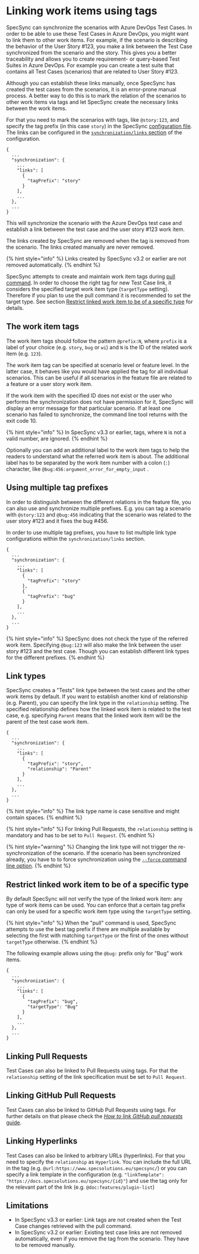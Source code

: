 # Linking work items using tags

SpecSync can synchronize the scenarios with Azure DevOps Test Cases. In order to be able to use these Test Cases in Azure DevOps, you might want to link them to other work items. For example, if the scenario is describing the behavior of the User Story \#123, you make a link between the Test Case synchronized from the scenario and the story. This gives you a better traceability and allows you to create requirement- or query-based Test Suites in Azure DevOps. For example you can create a test suite that contains all Test Cases \(scenarios\) that are related to User Story \#123.

Although you can establish these links manually, once SpecSync has created the test cases from the scenarios, it is an error-prone manual process. A better way to do this is to mark the relation of the scenarios to other work items via tags and let SpecSync create the necessary links between the work items.

For that you need to mark the scenarios with tags, like `@story:123`, and specify the tag prefix \(in this case `story`\) in the SpecSync [configuration file](../../reference/configuration/). The links can be configured in the [`synchronization/links` section](../../reference/configuration/configuration-synchronization/configuration-synchronization-links.md) of the configuration.

```text
{
  ...
  "synchronization": {
    ...
    "links": [
      {
        "tagPrefix": "story"
      }
    ],
    ...
  },
  ...
}
```

This will synchronize the scenario with the Azure DevOps test case and establish a link between the test case and the user story \#123 work item.

The links created by SpecSync are removed when the tag is removed from the scenario. The links created manually are never removed.

{% hint style="info" %}
Links created by SpecSync v3.2 or earlier are not removed automatically.
{% endhint %}

SpecSync attempts to create and maintain work item tags during [pull command](../pull-features/two-way-synchronization.md). In order to choose the right tag for new Test Case link, it considers the specified target work item type (`targetType` setting). Therefore if you plan to use the pull command it is recommended to set the target type. See section [Restrict linked work item to be of a specific type](#target-type) for details.

## The work item tags

The work item tags should follow the pattern `@prefix:N`, where `prefix` is a label of your choice \(e.g. `story`, `bug` or `wi`\) and `N` is the ID of the related work item \(e.g. `123`\).

The work item tag can be specified at scenario level or feature level. In the latter case, it behaves like you would have applied the tag for all individual scenarios. This can be useful if all scenarios in the feature file are related to a feature or a user story work item.

If the work item with the specified ID does not exist or the user who performs the synchronization does not have permission for it, SpecSync will display an error message for that particular scenario. If at least one scenario has failed to synchronize, the command line tool returns with the exit code 10.

{% hint style="info" %}
In SpecSync v3.3 or earlier, tags, where `N` is not a valid number, are ignored.
{% endhint %}

Optionally you can add an additional label to the work item tags to help the readers to understand what the referred work item is about. The additional label has to be separated by the work item number with a colon \(`:`\) character, like `@bug:456:argument_error_for_empty_input` .

## Using multiple tag prefixes

In order to distinguish between the different relations in the feature file, you can also use and synchronize multiple prefixes. E.g. you can tag a scenario with `@story:123` and `@bug:456` indicating that the scenario was related to the user story \#123 and it fixes the bug \#456.

In order to use multiple tag prefixes, you have to list multiple link type configurations within the `synchronization/links` section.

```text
{
  ...
  "synchronization": {
    ...
    "links": [
      {
        "tagPrefix": "story"
      },
      {
        "tagPrefix": "bug"
      }
    ],
    ...
  },
  ...
}
```

{% hint style="info" %}
SpecSync does not check the type of the referred work item. Specifying `@bug:123` will also make the link between the user story \#123 and the test case. Though you can establish different link types for the different prefixes.
{% endhint %}

## Link types

SpecSync creates a "Tests" link type between the test cases and the other work items by default. If you want to establish another kind of relationship \(e.g. Parent\), you can specify the link type in the `relationship` setting. The specified relationship defines how the linked work item is related to the test case, e.g. specifying `Parent` means that the linked work item will be the parent of the test case work item.

```text
{
  ...
  "synchronization": {
    ...
    "links": [
      {
        "tagPrefix": "story",
        "relationship": "Parent"
      }
    ],
    ...
  },
  ...
}
```


{% hint style="info" %}
The link type name is case sensitive and might contain spaces. 
{% endhint %}

{% hint style="info" %}
For linking Pull Requests, the `relationship` setting is mandatory and has to be set to `Pull Request`.
{% endhint %}

{% hint style="warning" %}
Changing the link type will not trigger the re-synchronization of the scenario. If the scenario has been synchronized already, you have to to force synchronization using the [`--force` command line option](../../reference/command-line-reference/).
{% endhint %}

## Restrict linked work item to be of a specific type <a href="target-type" id="target-type"></a>

By default SpecSync will not verify the type of the linked work item: any type of work items can be used. You can enforce that a certain tag prefix can only be used for a specific work item type using the `targetType` setting. 

{% hint style="info" %}
When the "pull" command is used, SpecSync attempts to use the best tag prefix if there are multiple available by selecting the first with matching `targetType` or the first of the ones without `targetType` otherwise.
{% endhint %}

The following example allows using the `@bug:` prefix only for "Bug" work items.

```text
{
  ...
  "synchronization": {
    ...
    "links": [
      {
        "tagPrefix": "bug",
        "targetType": "Bug"
      }
    ],
    ...
  },
  ...
}
```

## Linking Pull Requests

Test Cases can also be linked to Pull Requests using tags. For that the `relationship` setting of the link specification must be set to `Pull Request`.

## Linking GitHub Pull Requests

Test Cases can also be linked to GitHub Pull Requests using tags. For further details on that please check the [*How to link GitHub pull requests* guide](../../important-concepts/how-to-link-github-pull-requests.md#linking-github-pull-requests-with-tags).

## Linking Hyperlinks

Test Cases can also be linked to arbitrary URLs (hyperlinks). For that you need to specify the `relationship` as `Hyperlink`. You can include the full URL in the tag (e.g. `@url:https://www.specsolutions.eu/specsync/`) or you can specify a link template in the configuration (e.g. `"linkTemplate": "https://docs.specsolutions.eu/specsync/{id}"`) and use the tag only for the relevant part of the link (e.g. `@doc:features/plugin-list`)


## Limitations

* In SpecSync v3.3 or earlier: Link tags are not created when the Test Case changes retrieved with the pull command.
* In SpecSync v3.2 or earlier: Existing test case links are not removed automatically, even if you remove the tag from the scenario. They have to be removed manually.
